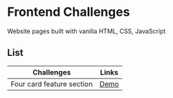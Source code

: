 # Frontend Challenges

Website pages built with vanilla HTML, CSS, JavaScript

## List

| Challenges                          | Links                                                                                                   |
| ----------------------------------- | ------------------------------------------------------------------------------------------------------- |
| Four card feature section           | [Demo]()           |